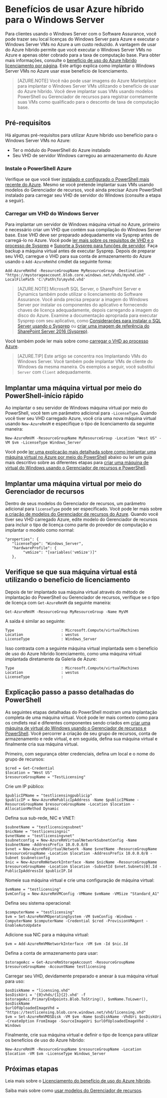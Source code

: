<properties
   pageTitle="Benefícios de usar Azure híbrido para servidor de janela | Microsoft Azure"
   description="Saiba como maximizar seus benefícios de Windows Server Software Assurance para trazer licenças de locais no Azure"
   services="virtual-machines-windows"
   documentationCenter=""
   authors="iainfoulds"
   manager="timlt"
   editor=""/>

<tags
   ms.service="virtual-machines-windows"
   ms.devlang="na"
   ms.topic="article"
   ms.tgt_pltfrm="vm-windows"
   ms.workload="infrastructure-services"
   ms.date="07/13/2016"
   ms.author="georgem"/>

# <a name="azure-hybrid-use-benefit-for-windows-server"></a>Benefícios de usar Azure híbrido para o Windows Server

Para clientes usando o Windows Server com o Software Assurance, você pode trazer seu local licenças do Windows Server para Azure e executar o Windows Server VMs no Azure a um custo reduzido. A vantagem de usar do Azure híbrido permite que você executar o Windows Server VMs no Azure e apenas obter cobrado para a taxa de computação base. Para obter mais informações, consulte o [benefício de uso do Azure híbrido licenciamento por página](https://azure.microsoft.com/pricing/hybrid-use-benefit/). Este artigo explica como implantar o Windows Server VMs no Azure usar esse benefício de licenciamento.

> [AZURE.NOTE] Você não pode usar imagens do Azure Marketplace para implantar o Windows Server VMs utilizando o benefício de usar do Azure híbrido. Você deve implantar suas VMs usando modelos PowerShell ou Gerenciador de recursos para registrar corretamente suas VMs como qualificado para o desconto de taxa de computação base.

## <a name="pre-requisites"></a>Pré-requisitos
Há algumas pré-requisitos para utilizar Azure híbrido uso benefício para o Windows Server VMs no Azure:

- Ter o módulo do PowerShell do Azure instalado
- Seu VHD de servidor Windows carregou ao armazenamento do Azure

### <a name="install-azure-powershell"></a>Instale o PowerShell Azure
Verifique se que você tiver [instalado e configurado o PowerShell mais recente do Azure](../powershell-install-configure.md). Mesmo se você pretende implantar suas VMs usando modelos do Gerenciador de recursos, você ainda precisar Azure PowerShell instalado para carregar seu VHD de servidor do Windows (consulte a etapa a seguir).

### <a name="upload-a-windows-server-vhd"></a>Carregar um VHD do Windows Server

Para implantar um servidor de Windows máquina virtual no Azure, primeiro é necessário criar um VHD que contém sua compilação do Windows Server base. Esse VHD deve ser preparado adequadamente via Sysprep antes de carregá-lo no Azure. Você pode [ler mais sobre os requisitos de VHD e o processo de Sysprep](./virtual-machines-windows-upload-image.md) e [Suporte a Sysprep para funções de servidor](https://msdn.microsoft.com/windows/hardware/commercialize/manufacture/desktop/sysprep-support-for-server-roles). Faça backup a máquina virtual antes de executar Sysprep. Depois de preparar seu VHD, carregue o VHD para sua conta de armazenamento do Azure usando o `Add-AzureRmVhd` cmdlet da seguinte forma:

```
Add-AzureRmVhd -ResourceGroupName MyResourceGroup -Destination "https://mystorageaccount.blob.core.windows.net/vhds/myvhd.vhd" -LocalFilePath 'C:\Path\To\myvhd.vhd'
```

> [AZURE.NOTE] Microsoft SQL Server, o SharePoint Server e Dynamics também pode utilizar o licenciamento do Software Assurance. Você ainda precisa preparar a imagem do Windows Server por instalar os componentes do aplicativo e fornecendo chaves de licença adequadamente, depois carregando a imagem do disco do Azure. Examine a documentação apropriada para executar Sysprep com seu aplicativo, como [Considerações para instalar o SQL Server usando o Sysprep](https://msdn.microsoft.com/library/ee210754.aspx) ou [criar uma imagem de referência do SharePoint Server 2016 (Sysprep)](http://social.technet.microsoft.com/wiki/contents/articles/33789.build-a-sharepoint-server-2016-reference-image-sysprep.aspx).

Você também pode ler mais sobre como [carregar o VHD ao processo Azure](./virtual-machines-windows-upload-image.md#upload-the-vm-image-to-your-storage-account).

> [AZURE.TIP] Este artigo se concentra nos Implantando VMs do Windows Server. Você também pode implantar VMs de cliente do Windows da mesma maneira. Os exemplos a seguir, você substitui `Server` com `Client` adequadamente.

## <a name="deploy-a-vm-via-powershell-quick-start"></a>Implantar uma máquina virtual por meio do PowerShell-início rápido
Ao implantar o seu servidor de Windows máquina virtual por meio do PowerShell, você tem um parâmetro adicional para `-LicenseType`. Quando você tiver seu VHD carregado Azure, você cria uma nova máquina virtual usando `New-AzureRmVM` e especifique o tipo de licenciamento da seguinte maneira:

```
New-AzureRmVM -ResourceGroupName MyResourceGroup -Location "West US" -VM $vm -LicenseType Windows_Server
```

Você pode [ler uma explicação mais detalhada sobre como implantar uma máquina virtual no Azure por meio do PowerShell](./virtual-machines-windows-hybrid-use-benefit-licensing.md#deploy-windows-server-vm-via-powershell-detailed-walkthrough) abaixo ou ler um guia mais descritivo sobre as diferentes etapas para [criar uma máquina de virtual do Windows usando o Gerenciador de recursos e PowerShell](./virtual-machines-windows-ps-create.md).

## <a name="deploy-a-vm-via-resource-manager"></a>Implantar uma máquina virtual por meio do Gerenciador de recursos
Dentro de seus modelos do Gerenciador de recursos, um parâmetro adicional para `licenseType` pode ser especificado. Você pode ler mais sobre [a criação de modelos do Gerenciador de recursos do Azure](../resource-group-authoring-templates.md). Quando você tiver seu VHD carregado Azure, edite modelo do Gerenciador de recursos para incluir o tipo de licença como parte do provedor de computação e implantar o modelo como normal:

```
"properties": {  
   "licenseType": "Windows_Server",
   "hardwareProfile": {
        "vmSize": "[variables('vmSize')]"
   },
```
 
## <a name="verify-your-vm-is-utilizing-the-licensing-benefit"></a>Verifique se que sua máquina virtual está utilizando o benefício de licenciamento
Depois de ter implantado sua máquina virtual através do método de implantação do PowerShell ou Gerenciador de recursos, verifique se o tipo de licença com `Get-AzureRmVM` da seguinte maneira:
 
```
Get-AzureRmVM -ResourceGroup MyResourceGroup -Name MyVM
```

A saída é similar ao seguinte:

```
Type                     : Microsoft.Compute/virtualMachines
Location                 : westus
LicenseType              : Windows_Server
```

Isso contrasta com a seguinte máquina virtual implantada sem o benefício de uso do Azure híbrido licenciamento, como uma máquina virtual implantada diretamente da Galeria de Azure:

```
Type                     : Microsoft.Compute/virtualMachines
Location                 : westus
LicenseType              : 
```
 
## <a name="detailed-powershell-walkthrough"></a>Explicação passo a passo detalhadas do PowerShell

As seguintes etapas detalhadas do PowerShell mostram uma implantação completa de uma máquina virtual. Você pode ler mais contexto como para os cmdlets real e diferentes componentes sendo criados em [criar uma máquina de virtual do Windows usando o Gerenciador de recursos e PowerShell](./virtual-machines-windows-ps-create.md). Você percorrer a criação de seu grupo de recursos, conta de armazenamento e rede virtual, e em seguida, defina sua máquina virtual e finalmente cria sua máquina virtual.
 
Primeiro, com segurança obter credenciais, defina um local e o nome do grupo de recursos:

```
$cred = Get-Credential
$location = "West US"
$resourceGroupName = "TestLicensing"
```

Crie um IP público:

```
$publicIPName = "testlicensingpublicip"
$publicIP = New-AzureRmPublicIpAddress -Name $publicIPName -ResourceGroupName $resourceGroupName -Location $location -AllocationMethod Dynamic
```

Defina sua sub-rede, NIC e VNET:

```
$subnetName = "testlicensingsubnet"
$nicName = "testlicensingnic"
$vnetName = "testlicensingvnet"
$subnetconfig = New-AzureRmVirtualNetworkSubnetConfig -Name $subnetName -AddressPrefix 10.0.0.0/8
$vnet = New-AzureRmVirtualNetwork -Name $vnetName -ResourceGroupName $resourceGroupName -Location $location -AddressPrefix 10.0.0.0/8 -Subnet $subnetconfig
$nic = New-AzureRmNetworkInterface -Name $nicName -ResourceGroupName $resourceGroupName -Location $location -SubnetId $vnet.Subnets[0].Id -PublicIpAddressId $publicIP.Id
```

Nomeie sua máquina virtual e crie uma configuração de máquina virtual:

```
$vmName = "testlicensing"
$vmConfig = New-AzureRmVMConfig -VMName $vmName -VMSize "Standard_A1"
```

Defina seu sistema operacional:

```
$computerName = "testlicensing"
$vm = Set-AzureRmVMOperatingSystem -VM $vmConfig -Windows -ComputerName $computerName -Credential $cred -ProvisionVMAgent -EnableAutoUpdate
```

Adicione sua NIC para a máquina virtual:

```
$vm = Add-AzureRmVMNetworkInterface -VM $vm -Id $nic.Id
```

Defina a conta de armazenamento para usar:

```
$storageAcc = Get-AzureRmStorageAccount -ResourceGroupName $resourceGroupName -AccountName testlicensing
```

Carregar seu VHD, devidamente preparado e anexar à sua máquina virtual para uso:

```
$osDiskName = "licensing.vhd"
$osDiskUri = '{0}vhds/{1}{2}.vhd' -f $storageAcc.PrimaryEndpoints.Blob.ToString(), $vmName.ToLower(), $osDiskName
$urlOfUploadedImageVhd = "https://testlicensing.blob.core.windows.net/vhd/licensing.vhd"
$vm = Set-AzureRmVMOSDisk -VM $vm -Name $osDiskName -VhdUri $osDiskUri -CreateOption FromImage -SourceImageUri $urlOfUploadedImageVhd -Windows
```

Finalmente, crie sua máquina virtual e definir o tipo de licença para utilizar os benefícios de uso do Azure híbrido:

```
New-AzureRmVM -ResourceGroupName $resourceGroupName -Location $location -VM $vm -LicenseType Windows_Server
```

## <a name="next-steps"></a>Próximas etapas

Leia mais sobre o [Licenciamento do benefício de uso do Azure híbrido](https://azure.microsoft.com/pricing/hybrid-use-benefit/).

Saiba mais sobre como [usar modelos do Gerenciador de recursos](../azure-resource-manager/resource-group-overview.md).
